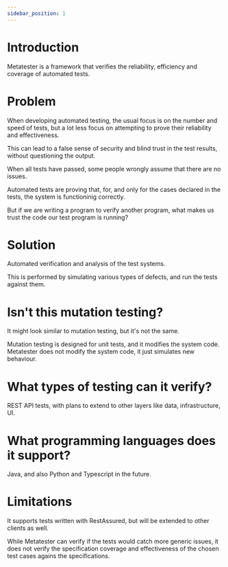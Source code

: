 ```yaml
---
sidebar_position: 1
---
```


# Introduction
Metatester is a framework that verifies the reliability, efficiency and coverage of automated tests.

# Problem
When developing automated testing, the usual focus is on the number and speed of tests, but a lot less focus on attempting to prove their reliability and effectiveness.

This can lead to a false sense of security and blind trust in the test results, without questioning the output.

When all tests have passed, some people wrongly assume that there are no issues.

Automated tests are proving that, for, and only for the cases declared in the tests, the system is functioninig correctly.

But if we are writing a program to verify another program, what makes us trust the code our test program is running?

# Solution
Automated verification and analysis of the test systems.

This is performed by simulating various types of defects, and run the tests against them.

# Isn't this mutation testing?
It might look similar to mutation testing, but it's not the same. 

Mutation testing is designed for unit tests, and it modifies the system code. Metatester does not modify the system code, it just simulates new behaviour.

# What types of testing can it verify?
REST API tests, with plans to extend to other layers like data, infrastructure, UI.

# What programming languages does it support?
Java, and also Python and Typescript in the future.

# Limitations
It supports tests written with RestAssured, but will be extended to other clients as well.

While Metatester can verify if the tests would catch more generic issues, it does not verify the specification coverage and effectiveness of the chosen test cases agains the specifications.